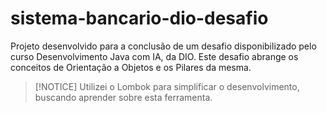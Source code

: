 # sistema-bancario-dio-desafio
Projeto desenvolvido para a conclusão de um desafio disponibilizado pelo curso Desenvolvimento Java com IA, da DIO. Este desafio abrange os conceitos de Orientação a Objetos e os Pilares da mesma.

> [!NOTICE]
> Utilizei o Lombok para simplificar o desenvolvimento, buscando aprender sobre esta ferramenta.
